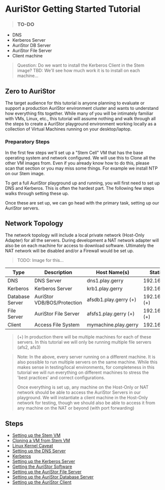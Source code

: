 # AuriStor Getting Started Tutorial

>### TO-DO
* DNS
* Kerberos Server
* AuriStor DB Server
* AuriStor File Server
* Client machine

> Question: Do we want to install the Kerberos Client in the Stem image?  TBD: We'll see how much work it is to install on each machine...

## Zero to AuriStor

The target audience for this tutorial is anyone planning to evaluate or support a production AuriStor environment cluster and wants to understand how everything fits together. While many of you will be intimately familiar with VMs, Linux, etc.,  this tutorial will assume nothing and walk through all the steps to create a AuriStor playground environment working locally as a collection of Virtual Machines running on your desktop/laptop.

### Preparatory Steps

In the first few steps we'll set up a "Stem Cell" VM that has the base operating system and network configured.   We will use this to Clone all the other VM images from.  Even if you already know how to do this, please scan that section or you may miss some things.  For example we install NTP on our Stem image.

To get a full AuriStor playground up and running, you will first need to set up DNS and Kerberos.  This is often the hardest part.  The following few steps walks through setting these up.

Once these are set up, we can go head with the primary task, setting up our AuriStor servers.


## Network Topology

The network topology will include a local private network (Host-Only Adapter) for all the servers.  During development a NAT network adapter will also be on each machine for access to download software.  Ultimately the NAT network will be disabled and/or a Firewall would be set up.

> TODO: Image for this...



| Type | Description | Host Name(s) | Static IP(s) |
| --- | --- | --- | --- |
| DNS | DNS Server | dns1.play.gerry | 192.168.10.110 |
| Kerberos | Kerberos Server| krb1.play.gerry | 192.168.10.120 |
| Database Server | AuriStor VDB/BOS/Protection | afsdb1.play.gerry  (+) | 192.168.10.130 (+) |
| File Server | AuriStor File Server | afsfs1.play.gerry (+) | 192.168.10.140 (+) |
| Client | Access File System | mymachine.play.gerry| 192.168.10.88 |


> (+) In production there will be multiple machines for each of these servers.   In this tutorial we will only be running multiple file servers (afs2, afs3)

> Note: In the above, every server running on a different machine. It is also possible to run multiple servers on the same machine.  While this makes sense in testing/local environments, for completeness in this tutorial we will run everything on different machines to stress the 'best practices' and correct configurations.
>
> Once everything is set up, any machine on the Host-Only or NAT network should be able to access the AuriStor Servers in our playground.  We will instantiate a client machine in the Host-Only network for testing, though we should also be able to access it from any machine on the NAT or beyond (with port forwarding)






## Steps

* [Setting up the Stem VM](stemVM.md)
* [Cloning a VM from Stem VM](cloningStemVM.md)
* [Linux Kernel Caveat](downgradingKernel.md)
* [Setting up the DNS Server](dnsServer.md)
* [Kerberos](kerbero.md)
* [Setting up the Kerberos Server](kerberosServer.md)
* [Getting the AuriStor Software](getAuriStorSoftware.md)
* [Setting up the AuriStor File Server](auriStorFileServer.md)
* [Setting up the AuriStor Database Server](auristorDBServer.md)
* [Setting up the AuriStor Client](auriStorClient.md)

